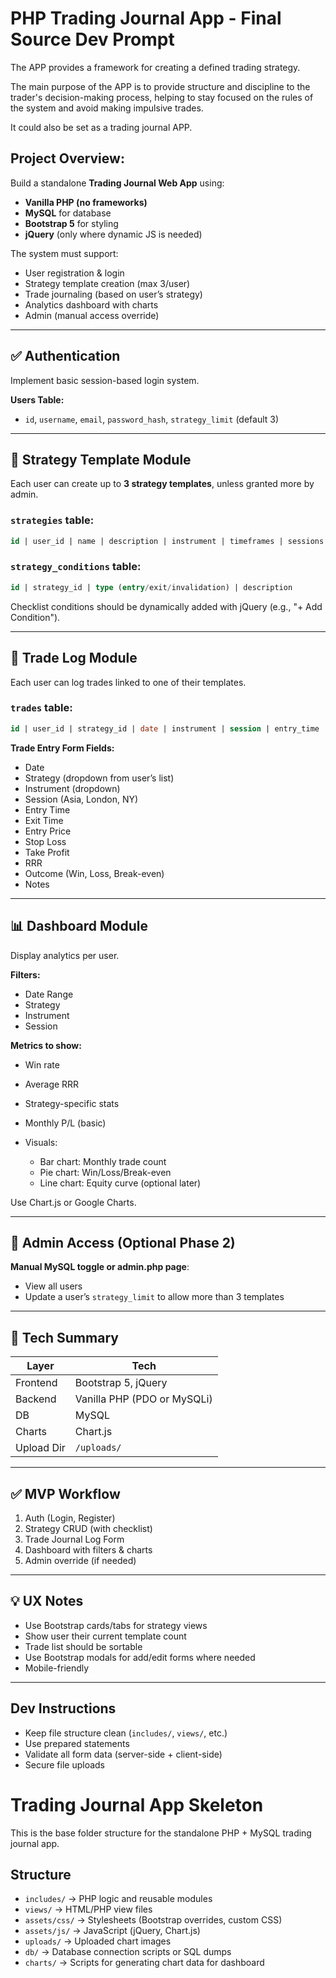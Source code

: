 # PHP Trading Journal App - Final Source Dev Prompt

The APP provides a framework for creating a defined trading strategy.

The main purpose of the APP is to provide structure and discipline to the trader's decision-making process, helping to stay focused on the rules of the system and avoid making impulsive trades.

It could also be set as a trading journal APP.

## Project Overview:
Build a standalone **Trading Journal Web App** using:
- **Vanilla PHP (no frameworks)**
- **MySQL** for database
- **Bootstrap 5** for styling
- **jQuery** (only where dynamic JS is needed)

The system must support:
- User registration & login
- Strategy template creation (max 3/user)
- Trade journaling (based on user’s strategy)
- Analytics dashboard with charts
- Admin (manual access override)

---

## ✅ Authentication
Implement basic session-based login system.

**Users Table:**
- `id`, `username`, `email`, `password_hash`, `strategy_limit` (default 3)

---

## 📘 Strategy Template Module

Each user can create up to **3 strategy templates**, unless granted more by admin.

### `strategies` table:
```sql
id | user_id | name | description | instrument | timeframes | sessions | chart_image_path | created_at
````

### `strategy_conditions` table:

```sql
id | strategy_id | type (entry/exit/invalidation) | description
```

Checklist conditions should be dynamically added with jQuery (e.g., "+ Add Condition").

---

## 📝 Trade Log Module

Each user can log trades linked to one of their templates.

### `trades` table:

```sql
id | user_id | strategy_id | date | instrument | session | entry_time | exit_time | entry_price | sl | tp | rrr | outcome | notes | created_at
```

**Trade Entry Form Fields:**

* Date
* Strategy (dropdown from user’s list)
* Instrument (dropdown)
* Session (Asia, London, NY)
* Entry Time
* Exit Time
* Entry Price
* Stop Loss
* Take Profit
* RRR
* Outcome (Win, Loss, Break-even)
* Notes

---

## 📊 Dashboard Module

Display analytics per user.

**Filters:**

* Date Range
* Strategy
* Instrument
* Session

**Metrics to show:**

* Win rate
* Average RRR
* Strategy-specific stats
* Monthly P/L (basic)
* Visuals:

  * Bar chart: Monthly trade count
  * Pie chart: Win/Loss/Break-even
  * Line chart: Equity curve (optional later)

Use Chart.js or Google Charts.

---

## 🧾 Admin Access (Optional Phase 2)

**Manual MySQL toggle or admin.php page**:

* View all users
* Update a user’s `strategy_limit` to allow more than 3 templates

---

## 🧠 Tech Summary

| Layer      | Tech                        |
| ---------- | --------------------------- |
| Frontend   | Bootstrap 5, jQuery         |
| Backend    | Vanilla PHP (PDO or MySQLi) |
| DB         | MySQL                       |
| Charts     | Chart.js                    |
| Upload Dir | `/uploads/`                 |

---

## ✅ MVP Workflow

1. Auth (Login, Register)
2. Strategy CRUD (with checklist)
3. Trade Journal Log Form
4. Dashboard with filters & charts
5. Admin override (if needed)

---

## 💡 UX Notes

* Use Bootstrap cards/tabs for strategy views
* Show user their current template count
* Trade list should be sortable
* Use Bootstrap modals for add/edit forms where needed
* Mobile-friendly

---

## Dev Instructions

* Keep file structure clean (`includes/`, `views/`, etc.)
* Use prepared statements
* Validate all form data (server-side + client-side)
* Secure file uploads


# Trading Journal App Skeleton

This is the base folder structure for the standalone PHP + MySQL trading journal app.

## Structure

- `includes/` → PHP logic and reusable modules
- `views/` → HTML/PHP view files
- `assets/css/` → Stylesheets (Bootstrap overrides, custom CSS)
- `assets/js/` → JavaScript (jQuery, Chart.js)
- `uploads/` → Uploaded chart images
- `db/` → Database connection scripts or SQL dumps
- `charts/` → Scripts for generating chart data for dashboard
